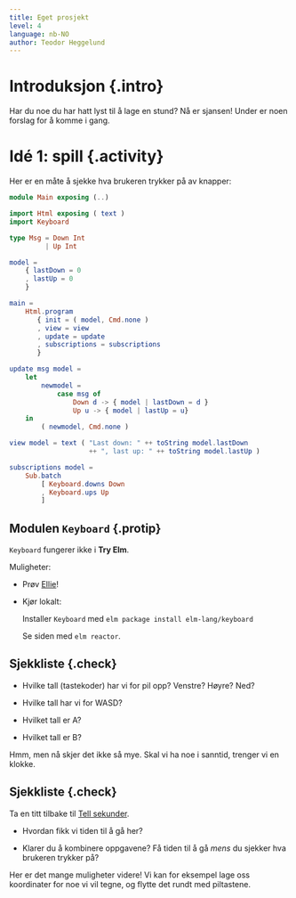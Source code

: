 ```yaml
---
title: Eget prosjekt
level: 4
language: nb-NO
author: Teodor Heggelund
---
```


# Introduksjon {.intro}

Har du noe du har hatt lyst til å lage en stund? Nå er sjansen! Under er noen
forslag for å komme i gang.

# Idé 1: spill {.activity}

Her er en måte å sjekke hva brukeren trykker på av knapper:

```elm
module Main exposing (..)

import Html exposing ( text )
import Keyboard

type Msg = Down Int
         | Up Int

model =
    { lastDown = 0
    , lastUp = 0
    }

main =
    Html.program
       { init = ( model, Cmd.none )
       , view = view
       , update = update
       , subscriptions = subscriptions
       }

update msg model =
    let
        newmodel =
            case msg of
                Down d -> { model | lastDown = d }
                Up u -> { model | lastUp = u}
    in
        ( newmodel, Cmd.none )

view model = text ( "Last down: " ++ toString model.lastDown
                    ++ ", last up: " ++ toString model.lastUp )

subscriptions model =
    Sub.batch
        [ Keyboard.downs Down
        , Keyboard.ups Up
        ]
```

## Modulen `Keyboard` {.protip}

`Keyboard` fungerer ikke i **Try Elm**.

Muligheter:
  
- Prøv [Ellie](https://ellie-app.com/P7GZ5mV9Lja1/0)! 

- Kjør lokalt:

  Installer `Keyboard` med `elm package install elm-lang/keyboard`
  
  Se siden med `elm reactor`.

## Sjekkliste {.check}

- Hvilke tall (tastekoder) har vi for pil opp? Venstre? Høyre? Ned?

- Hvilke tall har vi for WASD?

- Hvilket tall er A?

- Hvilket tall er B?

Hmm, men nå skjer det ikke så mye. Skal vi ha noe i sanntid, trenger vi en
klokke.

## Sjekkliste {.check}

Ta en titt tilbake
til [Tell sekunder](../07_tell_sekunder/07_tell_sekunder.html).

- Hvordan fikk vi tiden til å gå her?

- Klarer du å kombinere oppgavene? Få tiden til å gå _mens_ du sjekker hva
  brukeren trykker på?
  
Her er det mange muligheter videre! Vi kan for eksempel lage oss koordinater for
noe vi vil tegne, og flytte det rundt med piltastene.

